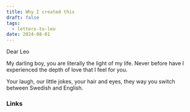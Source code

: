 ```yaml
---
title: Why I created this
draft: false
tags:
  - letters-to-leo
date: 2024-08-01
---
```

Dear Leo

My darling boy, you are literally the light of my life. Never before have I experienced the depth of love that I feel for you. 

Your laugh, our little jokes, your hair and eyes, they way you switch between Swedish and English. 
### Links